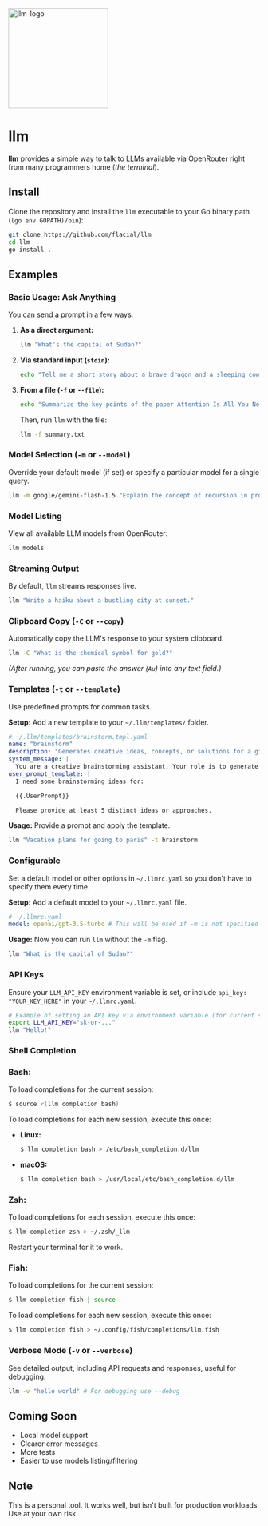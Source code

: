 <img src="https://github.com/user-attachments/assets/6eaaf692-91f9-4faa-bd0a-22513089c4f3" alt="llm-logo" style="width: 200px; height: 200px;">

# llm

**llm** provides a simple way to talk to LLMs available via OpenRouter right from many programmers home (_the terminal_).

## Install

Clone the repository and install the `llm` executable to your Go binary path (`(go env GOPATH)/bin`):

```bash
git clone https://github.com/flacial/llm
cd llm
go install .
```

## Examples

### Basic Usage: Ask Anything

You can send a prompt in a few ways:

1.  **As a direct argument:**

    ```bash
    llm "What's the capital of Sudan?"
    ```

2.  **Via standard input (`stdin`):**

    ```bash
    echo "Tell me a short story about a brave dragon and a sleeping cow." | llm
    ```

3.  **From a file (`-f` or `--file`):**

    ```bash
    echo "Summarize the key points of the paper Attention Is All You Need." > summary.txt
    ```

    Then, run `llm` with the file:

    ```bash
    llm -f summary.txt
    ```

### Model Selection (`-m` or `--model`)

Override your default model (if set) or specify a particular model for a single query.

```bash
llm -m google/gemini-flash-1.5 "Explain the concept of recursion in programming as if I'm a grug programmer."
```

### Model Listing

View all available LLM models from OpenRouter:

```bash
llm models
```

### Streaming Output

By default, `llm` streams responses live.

```bash
llm "Write a haiku about a bustling city at sunset."
```

### Clipboard Copy (`-C` or `--copy`)

Automatically copy the LLM's response to your system clipboard.

```bash
llm -C "What is the chemical symbol for gold?"
```

_(After running, you can paste the answer (`Au`) into any text field.)_

### Templates (`-t` or `--template`)

Use predefined prompts for common tasks.

**Setup:** Add a new template to your `~/.llm/templates/` folder.

```yaml
# ~/.llm/templates/brainstorm.tmpl.yaml
name: "brainstorm"
description: "Generates creative ideas, concepts, or solutions for a given topic."
system_message: |
  You are a creative brainstorming assistant. Your role is to generate a diverse range of ideas, concepts, or solutions based on the user's input. Think broadly, explore different angles, and provide innovative suggestions. Encourage out-of-the-box thinking.
user_prompt_template: |
  I need some brainstorming ideas for:

  {{.UserPrompt}}

  Please provide at least 5 distinct ideas or approaches.
```

**Usage:** Provide a prompt and apply the template.

```bash
llm "Vacation plans for going to paris" -t brainstorm
```

### Configurable

Set a default model or other options in `~/.llmrc.yaml` so you don't have to specify them every time.

**Setup:** Add a default model to your `~/.llmrc.yaml` file.

```yaml
# ~/.llmrc.yaml
model: openai/gpt-3.5-turbo # This will be used if -m is not specified
```

**Usage:** Now you can run `llm` without the `-m` flag.

```bash
llm "What is the capital of Sudan?"
```

### API Keys

Ensure your `LLM_API_KEY` environment variable is set, or include `api_key: "YOUR_KEY_HERE"` in your `~/.llmrc.yaml`.

```bash
# Example of setting an API key via environment variable (for current session)
export LLM_API_KEY="sk-or-..."
llm "Hello!"
```

### Shell Completion

### Bash:

To load completions for the current session:

```bash
$ source <(llm completion bash)
```

To load completions for each new session, execute this once:

- **Linux:**
  ```bash
  $ llm completion bash > /etc/bash_completion.d/llm
  ```
- **macOS:**
  ```bash
  $ llm completion bash > /usr/local/etc/bash_completion.d/llm
  ```

### Zsh:

To load completions for each session, execute this once:

```bash
$ llm completion zsh > ~/.zsh/_llm
```

Restart your terminal for it to work.

### Fish:

To load completions for the current session:

```bash
$ llm completion fish | source
```

To load completions for each new session, execute this once:

```bash
$ llm completion fish > ~/.config/fish/completions/llm.fish
```

### Verbose Mode (`-v` or `--verbose`)

See detailed output, including API requests and responses, useful for debugging.

```bash
llm -v "hello world" # For debugging use --debug
```

## Coming Soon

- Local model support
- Clearer error messages
- More tests
- Easier to use models listing/filtering

## Note

This is a personal tool. It works well, but isn't built for production workloads. Use at your own risk.
